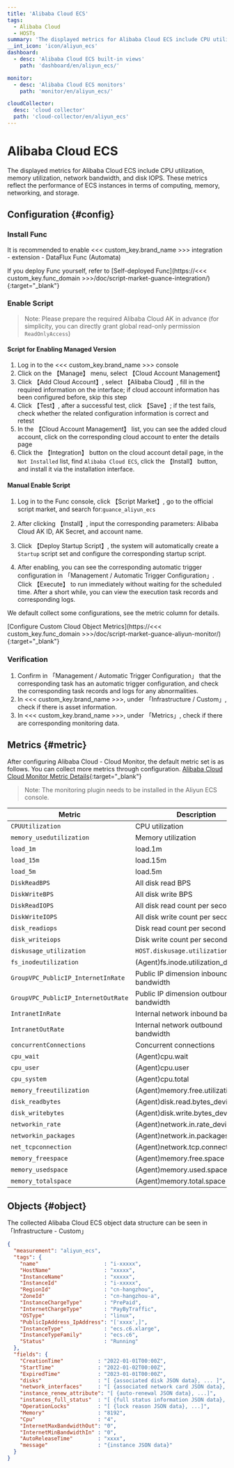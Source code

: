 ```yaml
---
title: 'Alibaba Cloud ECS'
tags: 
  - Alibaba Cloud
  - HOSTs
summary: 'The displayed metrics for Alibaba Cloud ECS include CPU utilization, memory utilization, network bandwidth, and disk IOPS. These metrics reflect the performance of ECS instances in terms of computing, memory, networking, and storage.'
__int_icon: 'icon/aliyun_ecs'
dashboard:
  - desc: 'Alibaba Cloud ECS built-in views'
    path: 'dashboard/en/aliyun_ecs/'

monitor:
  - desc: 'Alibaba Cloud ECS monitors'
    path: 'monitor/en/aliyun_ecs/'

cloudCollector:
  desc: 'cloud collector'
  path: 'cloud-collector/en/aliyun_ecs'
---
```


<!-- markdownlint-disable MD025 -->
# Alibaba Cloud ECS
<!-- markdownlint-enable -->


The displayed metrics for Alibaba Cloud ECS include CPU utilization, memory utilization, network bandwidth, and disk IOPS. These metrics reflect the performance of ECS instances in terms of computing, memory, networking, and storage.

## Configuration {#config}

### Install Func

It is recommended to enable <<< custom_key.brand_name >>> integration - extension - DataFlux Func (Automata)

If you deploy Func yourself, refer to [Self-deployed Func](https://<<< custom_key.func_domain >>>/doc/script-market-guance-integration/){:target="_blank"}

### Enable Script

> Note: Please prepare the required Alibaba Cloud AK in advance (for simplicity, you can directly grant global read-only permission `ReadOnlyAccess`)

#### Script for Enabling Managed Version

1. Log in to the <<< custom_key.brand_name >>> console
2. Click on the 【Manage】 menu, select 【Cloud Account Management】
3. Click 【Add Cloud Account】, select 【Alibaba Cloud】, fill in the required information on the interface; if cloud account information has been configured before, skip this step
4. Click 【Test】, after a successful test, click 【Save】; if the test fails, check whether the related configuration information is correct and retest
5. In the 【Cloud Account Management】 list, you can see the added cloud account, click on the corresponding cloud account to enter the details page
6. Click the 【Integration】 button on the cloud account detail page, in the `Not Installed` list, find `Alibaba Cloud ECS`, click the 【Install】 button, and install it via the installation interface.


#### Manual Enable Script

1. Log in to the Func console, click 【Script Market】, go to the official script market, and search for:`guance_aliyun_ecs`

2. After clicking 【Install】, input the corresponding parameters: Alibaba Cloud AK ID, AK Secret, and account name.

3. Click 【Deploy Startup Script】, the system will automatically create a `Startup` script set and configure the corresponding startup script.

4. After enabling, you can see the corresponding automatic trigger configuration in 「Management / Automatic Trigger Configuration」. Click 【Execute】 to run immediately without waiting for the scheduled time. After a short while, you can view the execution task records and corresponding logs.


We default collect some configurations, see the metric column for details.

[Configure Custom Cloud Object Metrics](https://<<< custom_key.func_domain >>>/doc/script-market-guance-aliyun-monitor/){:target="_blank"}


### Verification

1. Confirm in 「Management / Automatic Trigger Configuration」 that the corresponding task has an automatic trigger configuration, and check the corresponding task records and logs for any abnormalities.
2. In <<< custom_key.brand_name >>>, under 「Infrastructure / Custom」, check if there is asset information.
3. In <<< custom_key.brand_name >>>, under 「Metrics」, check if there are corresponding monitoring data.

## Metrics {#metric}

After configuring Alibaba Cloud - Cloud Monitor, the default metric set is as follows. You can collect more metrics through configuration. [Alibaba Cloud Cloud Monitor Metric Details](https://cms.console.aliyun.com/metric-meta/acs_ecs_dashboard/ecs?spm=a2c4g.11186623.0.0.252476abTrNabN){:target="_blank"}

> Note: The monitoring plugin needs to be installed in the Aliyun ECS console.

| Metric | Description                         | Type | Unit |
| ---- |-------------------------------------| :---:    | :----: |
|`CPUUtilization`| CPU utilization                              |float|%|
|`memory_usedutilization`| Memory utilization                               |float|%|
|`load_1m`| load.1m                             |float|count|
|`load_15m`| load.15m                            |float|count|
|`load_5m`| load.5m                             |float|count|
|`DiskReadBPS`| All disk read BPS                           |float|bytes/s|
|`DiskWriteBPS`| All disk write BPS                           |float|bytes/s|
|`DiskReadIOPS`| All disk read count per second                          |float|Count/Second|
|`DiskWriteIOPS`| All disk write count per second                          |float|Count/Second|
|`disk_readiops`| Disk read count per second                            |float|Count/Second|
|`disk_writeiops`| Disk write count per second                            |float|Count/Second|
|`diskusage_utilization`| `HOST.diskusage.utilization`        |float|%|
|`fs_inodeutilization`| (Agent)fs.inode.utilization_device  |float|%|
|`GroupVPC_PublicIP_InternetInRate`| Public IP dimension inbound bandwidth                          |float|bits/s|
|`GroupVPC_PublicIP_InternetOutRate`| Public IP dimension outbound bandwidth                          |float|bits/s|
|`IntranetInRate`| Internal network inbound bandwidth                              |float|bits/s|
|`IntranetOutRate`| Internal network outbound bandwidth                              |float|bits/s|
|`concurrentConnections`| Concurrent connections                               |float|count|
|`cpu_wait`| (Agent)cpu.wait                     |float|%|
|`cpu_user`| (Agent)cpu.user                     |float|%|
|`cpu_system`| (Agent)cpu.total                    |float|%|
|`memory_freeutilization`| (Agent)memory.free.utilization      |float|%|
|`disk_readbytes`| (Agent)disk.read.bytes_device       |float|bytes/s|
|`disk_writebytes`| (Agent)disk.write.bytes_device      |float|bytes/s|
|`networkin_rate`| (Agent)network.in.rate_device       |float|bits/s|
|`networkin_packages`| (Agent)network.in.packages_device   |float|Count/s|
|`net_tcpconnection`| (Agent)network.tcp.connection_state |float|Count|
|`memory_freespace`| (Agent)memory.free.space            |float|bytes|
|`memory_usedspace`| (Agent)memory.used.space            |float|bytes|
|`memory_totalspace`| (Agent)memory.total.space           |float|bytes|

## Objects {#object}

The collected Alibaba Cloud ECS object data structure can be seen in 「Infrastructure - Custom」

``` json
{
  "measurement": "aliyun_ecs",
  "tags": {
    "name"                     : "i-xxxxx",
    "HostName"                 : "xxxxx",
    "InstanceName"             : "xxxxx",
    "InstanceId"               : "i-xxxxx",
    "RegionId"                 : "cn-hangzhou",
    "ZoneId"                   : "cn-hangzhou-a",
    "InstanceChargeType"       : "PrePaid",
    "InternetChargeType"       : "PayByTraffic",
    "OSType"                   : "linux",
    "PublicIpAddress_IpAddress": "['xxxx',]",
    "InstanceType"             : "ecs.c6.xlarge",
    "InstanceTypeFamily"       : "ecs.c6",
    "Status"                   : "Running"
  },
  "fields": {
    "CreationTime"           : "2022-01-01T00:00Z",
    "StartTime"              : "2022-01-02T00:00Z",
    "ExpiredTime"            : "2023-01-01T00:00Z",
    "disks"                  : "[ {associated disk JSON data}, ... ]",
    "network_interfaces"     : "[ {associated network card JSON data}, ... ]",
    "instance_renew_attribute": "[ {auto-renewal JSON data}, ...]",
    "instances_full_status"  : "[ {full status information JSON data}, ...]",
    "OperationLocks"         : "[ {lock reason JSON data}, ...]",
    "Memory"                 : "8192",
    "Cpu"                    : "4",
    "InternetMaxBandwidthOut": "0",
    "InternetMinBandwidthIn" : "0",
    "AutoReleaseTime"        : "xxxx",
    "message"                : "{instance JSON data}"
  }
}
```